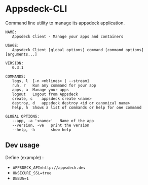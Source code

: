 Appsdeck-CLI
============

Command line utility to manage its appsdeck application.

```
NAME:
   Appsdeck Client - Manage your apps and containers

USAGE:
   Appsdeck Client [global options] command [command options] [arguments...]

VERSION:
   0.3.1

COMMANDS:
   logs, l	[-n <nblines> | --stream]
   run, r	Run any command for your app
   apps, a	Manage your apps
   logout	Logout from Appsdeck
   create, c	appsdeck create <name>
   destroy, d	appsdeck destroy <id or canonical name>
   help, h	Shows a list of commands or help for one command
   
GLOBAL OPTIONS:
   --app, -a '<name>'	Name of the app
   --version, -ve	print the version
   --help, -h		show help

```

Dev usage
---------

Define (example) :

* `APPSDECK_API=http://appsdeck.dev`
* `UNSECURE_SSL=true`
* `DEBUG=1`
